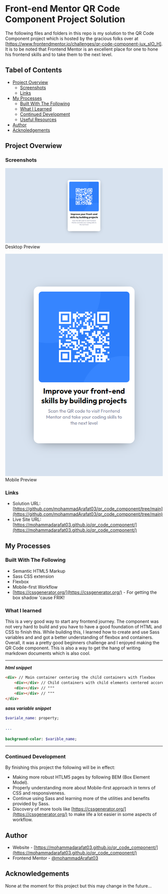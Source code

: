 # Front-end Mentor QR Code Component Project Solution

The following files and folders in this repo is my solution to the QR Code Component project which is hosted by the gracious folks over at [https://www.frontendmentor.io/challenges/qr-code-component-iux_sIO_H]. It is to be noted that Frontend Mentor is an excellent place for one to hone his frontend skills and to take them to the next level.

## Tabel of Contents

- [Project Overview](#project_overview)
  - [Screenshots](#screenshots)
  - [Links](#links)
- [My Processes](#my-processes)
  - [Built With The Following](#built-with-the-following)
  - [What I Learned](#what-i-learned)
  - [Continued Development](#continued-development)
  - [Useful Resources](#useful-resources)
- [Author](#author)
- [Acknoledgements](#acknowledgements)

## Project Overwiew

### Screenshots

![Desktop Preview](./screenshots/Desktop_Preview.png)
Desktop Preview

![Mobile Preview](./screenshots/Mobile_Preview.png)
Mobile Preview

### Links

- Solution URL: [https://github.com/mohammadArafat03/qr_code_component/tree/main](https://github.com/mohammadArafat03/qr_code_component/tree/main)
- Live Site URL: [https://mohammadarafat03.github.io/qr_code_component/](https://mohammadarafat03.github.io/qr_code_component/)

## My Processes

### Built With The Following

- Semantic HTML5 Markup
- Sass CSS extension
- Flexbox
- Mobile-first Workflow
- [https://cssgenerator.org/](https://cssgenerator.org/) - For getting the box shadow 'cause FRIK!

### What I learned

This is a very good way to start any frontend journey. The component was not very hard to build and you have to have a good foundation of HTML and CSS to finish this. While building this, I learned how to create and use Sass variables and and got a better understanding of flexbox and containers. Overall, it was a pretty good beginners challenge and I enjoyed making the QR Code component. This is also a way to get the hang of writing markdown documents which is also cool.

---
***html snippet***
```html
<div> // Main container centering the child containers with flexbox
    <div></div> // Child containers with child elements centered accordingly with flexbox
    <div></div> // """
    <div></div> // """
</div>
```

***sass variable snippet***
```sass
$variale_name: property;

...

background-color: $varible_name;
```
---

### Continued Development

By finishing this project the following will be in effect:
- Making more robust HTLM5 pages by following BEM (Box Element Model).
- Properly understanding more about Mobile-first approach in temrs of CSS and responsiveness.
- Continue using Sass and learning more of the utilities and benefits provided by Sass.
- Discovery of more tools like [https://cssgenerator.org/](https://cssgenerator.org/) to make life a lot easier in some aspects of workflow.

## Author

- Website - [https://mohammadarafat03.github.io/qr_code_component/](https://mohammadarafat03.github.io/qr_code_component/)
- Frontend Mentor - [@mohammadArafat03](https://www.frontendmentor.io/profile/mohammadArafat03)

## Acknowledgements

None at the moment for this project but this may change in the future...
